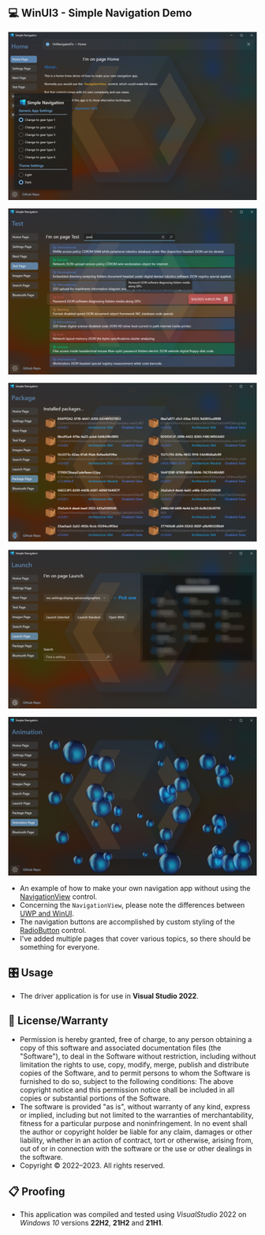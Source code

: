 ## 💻 WinUI3 - Simple Navigation Demo

![Home Page](./ScreenShot.png)

![Test Page](./ScreenShot2.png)

![Package Page](./ScreenShot3.png)

![Launch Page](./ScreenShot4.png)

![Animation Page](./ScreenShot5.png)

* An example of how to make your own navigation app without using the [NavigationView](https://learn.microsoft.com/en-us/windows/winui/api/microsoft.ui.xaml.controls.navigationview?view=winui-2.8) control.
* Concerning the `NavigationView`, please note the differences between [UWP and WinUI](https://learn.microsoft.com/en-us/windows/apps/design/controls/navigationview#uwp-and-winui-2).
* The navigation buttons are accomplished by custom styling of the [RadioButton](https://learn.microsoft.com/en-us/windows/apps/design/controls/radio-button) control.
* I've added multiple pages that cover various topics, so there should be something for everyone.

## 🎛️ Usage
* The driver application is for use in **Visual Studio 2022**.

## 🧾 License/Warranty
* Permission is hereby granted, free of charge, to any person obtaining a copy of this software and associated documentation files (the "Software"), to deal in the Software without restriction, including without limitation the rights to use, copy, modify, merge, publish and distribute copies of the Software, and to permit persons to whom the Software is furnished to do so, subject to the following conditions: The above copyright notice and this permission notice shall be included in all copies or substantial portions of the Software.
* The software is provided "as is", without warranty of any kind, express or implied, including but not limited to the warranties of merchantability, fitness for a particular purpose and noninfringement. In no event shall the author or copyright holder be liable for any claim, damages or other liability, whether in an action of contract, tort or otherwise, arising from, out of or in connection with the software or the use or other dealings in the software.
* Copyright © 2022–2023. All rights reserved.

## 📋 Proofing
* This application was compiled and tested using *VisualStudio* 2022 on *Windows 10* versions **22H2**, **21H2** and **21H1**.


